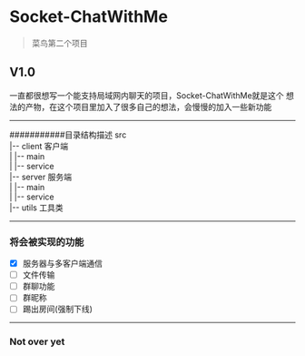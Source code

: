 # Socket-ChatWithMe

> 菜鸟第二个项目
## V1.0
一直都很想写一个能支持局域网内聊天的项目，Socket-ChatWithMe就是这个
想法的产物，在这个项目里加入了很多自己的想法，会慢慢的加入一些新功能
***
###########目录结构描述
src  
|-- client 客户端   
|  |-- main  
|  |-- service  
|-- server 服务端  
|  |-- main  
|  |-- service  
|-- utils 工具类  
***
### 将会被实现的功能
- [x] 服务器与多客户端通信
- [ ] 文件传输 
- [ ] 群聊功能
- [ ] 群昵称
- [ ] 踢出房间(强制下线)

***
### Not over yet
